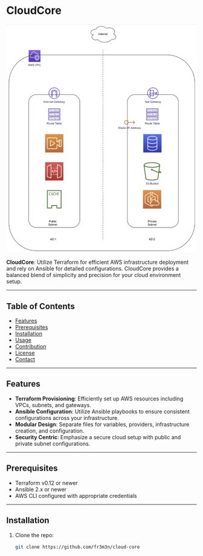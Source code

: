 # CloudCore

![CloudCore Diagram](./docs/model.png)

**CloudCore**: Utilize Terraform for efficient AWS infrastructure deployment and rely on Ansible for detailed configurations. CloudCore provides a balanced blend of simplicity and precision for your cloud environment setup.

---

## Table of Contents
- [Features](#features)
- [Prerequisites](#prerequisites)
- [Installation](#installation)
- [Usage](#usage)
- [Contribution](#contribution)
- [License](#license)
- [Contact](#contact)

---

## Features

- **Terraform Provisioning**: Efficiently set up AWS resources including VPCs, subnets, and gateways.
- **Ansible Configuration**: Utilize Ansible playbooks to ensure consistent configurations across your infrastructure.
- **Modular Design**: Separate files for variables, providers, infrastructure creation, and configuration.
- **Security Centric**: Emphasize a secure cloud setup with public and private subnet configurations.

---

## Prerequisites

- Terraform v0.12 or newer
- Ansible 2.x or newer
- AWS CLI configured with appropriate credentials

---

## Installation

1. Clone the repo:
   ```bash
   git clone https://github.com/fr3m3n/cloud-core